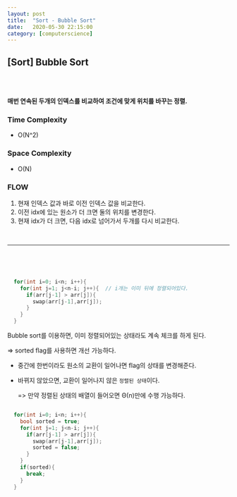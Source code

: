 ```yaml
---
layout:	post
title:	"Sort - Bubble Sort"
date:	2020-05-30 22:15:00
category: [computerscience]
---
```




## [Sort] Bubble Sort

<br/>

<br/>

**매번 연속된 두개의 인덱스를 비교하여 조건에 맞게 위치를 바꾸는 정렬.**

### Time Complexity 

+ O(N^2)

### Space Complexity

+ O(N)



### FLOW

1. 현재 인덱스 값과 바로 이전 인덱스 값을 비교한다.
2. 이전 idx에 있는 원소가 더 크면 둘의 위치를 변경한다.
3. 현재 idx가 더 크면, 다음 idx로 넘어가서 두개를 다시 비교한다.

<br/>

---------------------

<br/>

<br/>

``` c++

  for(int i=0; i<n; i++){
    for(int j=1; j<n-i; j++){  // i개는 이미 뒤에 정렬되어있다.
      if(arr[j-1] > arr[j]){
        swap(arr[j-1],arr[j]);
      }
    }
  }

```



Bubble sort를 이용하면, 이미 정렬되어있는 상태라도 계속 체크를 하게 된다.

=> sorted flag를 사용하면 개선 가능하다.

+ 중간에 한번이라도 원소의 교환이 일어나면 flag의 상태를 변경해준다.

+ 바뀌지 않았으면, 교환이 일어나지 않은 `정렬된 상태`이다.

  => 만약 정렬된 상태의 배열이 들어오면 Θ(n)만에 수행 가능하다.

```c++

  for(int i=0; i<n; i++){
    bool sorted = true;
    for(int j=1; j<n-i; j++){
      if(arr[j-1] > arr[j]){
        swap(arr[j-1],arr[j]);
        sorted = false; 
      }
    }
    if(sorted){
      break;
    }
  }

```



<br/>

<br/>



